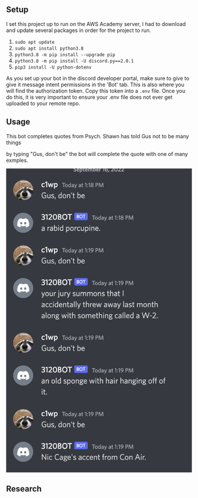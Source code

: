 ## Setup

I set this project up to run on the AWS Academy server, I had to download and update several packages in order for the project to run.

1. `sudo apt update`
2. `sudo apt install python3.8`
3. `python3.8 -m pip install --upgrade pip`
4. `python3.8 -m pip install -U discord.py==2.0.1`
5. `pip3 install -U python-dotenv`

As you set up your bot in the discord developer portal, make sure to give to give it message intent permissions in the 'Bot' tab. This is also where you will find the authorization token. Copy this token into a `.env` file. Once you do this, it is very important to ensure your .env file does not ever get uploaded to your remote repo.

## Usage

This bot completes quotes from Psych. Shawn has told Gus not to be many things

by typing "Gus, don't be" the bot will complete the quote with one of many exmples.

![alt text](https://github.com/WSU-kduncan/ceg3120-C1WP/blob/main/Discord-Bot/quotes.png "quotes")

## Research